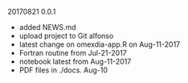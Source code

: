 20170821 0.0.1
* added NEWS.md
* upload project to Git alfonso
* latest change on omexdia-app.R on Aug-11-2017
* Fortran routine from Jul-21-2017
* notebook latest from Aug-11-2017
* PDF files in ./docs. Aug-10